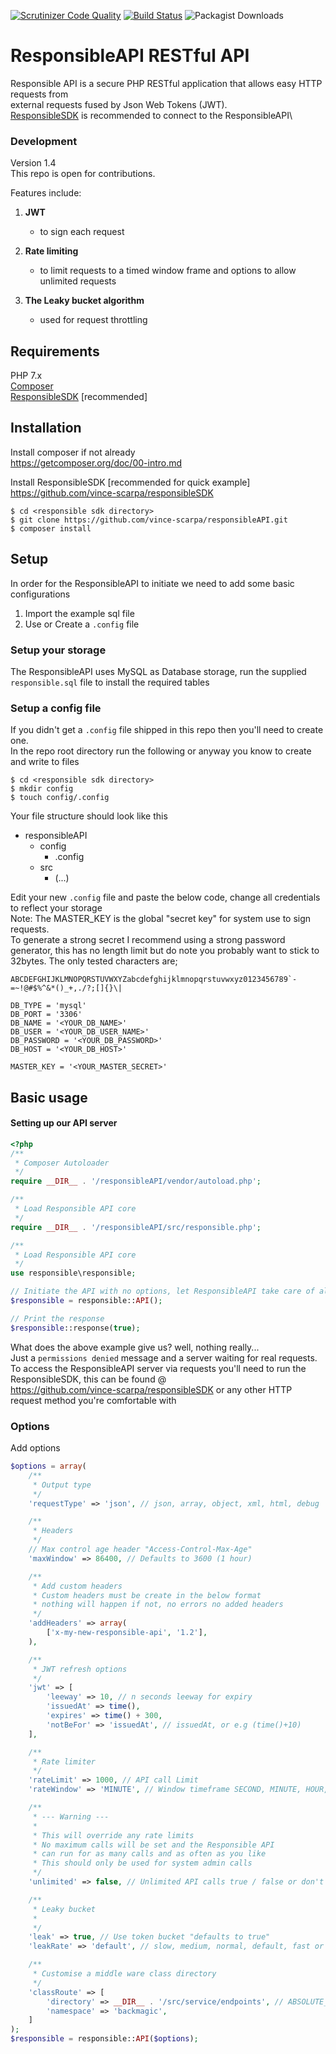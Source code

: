[![Scrutinizer Code Quality](https://scrutinizer-ci.com/g/vince-scarpa/responsibleAPI/badges/quality-score.png?b=master)](https://scrutinizer-ci.com/g/vince-scarpa/responsibleAPI/?branch=master)
[![Build Status](https://scrutinizer-ci.com/g/vince-scarpa/responsibleAPI/badges/build.png?b=master)](https://scrutinizer-ci.com/g/vince-scarpa/responsibleAPI/build-status/master)
![Packagist Downloads](https://img.shields.io/packagist/dm/vince-scarpa/responsibleapi)
# ResponsibleAPI RESTful API
Responsible API is a secure PHP RESTful application that allows easy HTTP requests from\
external requests fused by Json Web Tokens (JWT).\
[ResponsibleSDK](https://github.com/vince-scarpa/responsibleSDK "ResponsibleAPI software development kit") is recommended to connect to the ResponsibleAPI\

### Development
Version 1.4\
This repo is open for contributions.

Features include:
1. **JWT**
    - to sign each request
    
2. **Rate limiting**
    - to limit requests to a timed window frame and options to allow unlimited requests
    
3. **The Leaky bucket algorithm**
    - used for request throttling

## Requirements
PHP 7.x\
[Composer](https://getcomposer.org/doc/00-intro.md "Composer install")\
[ResponsibleSDK](https://github.com/vince-scarpa/responsibleSDK "ResponsibleAPI software development kit") [recommended]

## Installation
Install composer if not already\
    https://getcomposer.org/doc/00-intro.md  

Install ResponsibleSDK [recommended for quick example]  
    https://github.com/vince-scarpa/responsibleSDK
    
```
$ cd <responsible sdk directory>
$ git clone https://github.com/vince-scarpa/responsibleAPI.git
$ composer install
```
## Setup
In order for the ResponsibleAPI to initiate we need to add some basic configurations
1. Import the example sql file
2. Use or Create a `.config` file
### Setup your storage
The ResponsibleAPI uses MySQL as Database storage, run the supplied `responsible.sql` file to install the required tables

### Setup a config file
If you didn't get a `.config` file shipped in this repo then you'll need to create one.\
In the repo root directory run the following or anyway you know to create and write to files
```
$ cd <responsible sdk directory>
$ mkdir config
$ touch config/.config
```
Your file structure should look like this
* responsibleAPI
    * config
        * .config
    * src
        * (...)

Edit your new `.config` file and paste the below code, change all credentials to reflect your storage\
Note: The MASTER_KEY is the global "secret key" for system use to sign requests.\
To generate a strong secret I recommend using a strong password generator, this has no length limit but do note you probably want to stick to 32bytes. The only tested characters are;
```
ABCDEFGHIJKLMNOPQRSTUVWXYZabcdefghijklmnopqrstuvwxyz0123456789`-=~!@#$%^&*()_+,./?;[]{}\|
```

```
DB_TYPE = 'mysql'
DB_PORT = '3306'
DB_NAME = '<YOUR_DB_NAME>'
DB_USER = '<YOUR_DB_USER_NAME>'
DB_PASSWORD = '<YOUR_DB_PASSWORD>'
DB_HOST = '<YOUR_DB_HOST>'

MASTER_KEY = '<YOUR_MASTER_SECRET>'
```

## Basic usage
#### Setting up our API server
```php
<?php
/**
 * Composer Autoloader
 */
require __DIR__ . '/responsibleAPI/vendor/autoload.php';

/**
 * Load Responsible API core
 */
require __DIR__ . '/responsibleAPI/src/responsible.php';

/**
 * Load Responsible API core
 */
use responsible\responsible;

// Initiate the API with no options, let ResponsibleAPI take care of all defaults
$responsible = responsible::API();

// Print the response
$responsible::response(true);
```
What does the above example give us? well, nothing really...\
Just a `permissions denied` message and a server waiting for real requests.\
To access the ResponsibleAPI server via requests you'll need to run the ResponsibleSDK, this can be found @\
https://github.com/vince-scarpa/responsibleSDK or any other HTTP request method you're comfortable with


### Options
Add options

```php
$options = array(
    /**
     * Output type
     */
    'requestType' => 'json', // json, array, object, xml, html, debug

    /**
     * Headers
     */
    // Max control age header "Access-Control-Max-Age"
    'maxWindow' => 86400, // Defaults to 3600 (1 hour)

    /**
     * Add custom headers
     * Custom headers must be create in the below format
     * nothing will happen if not, no errors no added headers
     */
    'addHeaders' => array(
        ['x-my-new-responsible-api', '1.2'],
    ),

    /**
     * JWT refresh options
     */
    'jwt' => [
        'leeway' => 10, // n seconds leeway for expiry
        'issuedAt' => time(),
        'expires' => time() + 300,
        'notBeFor' => 'issuedAt', // issuedAt, or e.g (time()+10)
    ],

    /**
     * Rate limiter
     */
    'rateLimit' => 1000, // API call Limit
    'rateWindow' => 'MINUTE', // Window timeframe SECOND, MINUTE, HOUR, DAY, [CUSTOM/ A POSITIVE INTEGER]

    /**
     * --- Warning ---
     *
     * This will override any rate limits
     * No maximum calls will be set and the Responsible API
     * can run for as many calls and as often as you like
     * This should only be used for system admin calls
     */
    'unlimited' => false, // Unlimited API calls true / false or don't include to default to false

    /**
     * Leaky bucket
     *
     */
    'leak' => true, // Use token bucket "defaults to true"
    'leakRate' => 'default', // slow, medium, normal, default, fast or custom positive integer

    /**
     * Customise a middle ware class directory
     */
    'classRoute' => [
        'directory' => __DIR__ . '/src/service/endpoints', // ABSOLUTE_PATH_STRING, __DIR__ ect...,
        'namespace' => 'backmagic',
    ]
);
$responsible = responsible::API($options);
```
